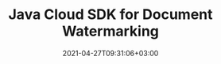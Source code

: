 ---
############################# Static ############################
layout: "product"
date: 2021-04-27T09:31:06+03:00
draft: false

product: "Watermark"
product_tag: "watermark"
platform: "Java"
platform_tag: "java"

############################# Head ############################
head_title: "Java Cloud Watermark Management SDK for PDF Word Excel Diagrams PPTX"
head_description: "Java document watermarking API – Generate, search & remove watermarks from documents: PDF, Word, Excel, presentations, Visio, email and image file formats."

############################# Header ############################
title: "Java Cloud SDK for Document Watermarking"
description: "Add, edit, search and delete watermarks from all popular document and images file formats using watermarking Cloud SDK for Java and REST API."
button:
    enable: true

############################# SubMenu ############################
submenu:
    enable: true
    
    left:
        img_alt: "Java Document Watermark SDK"
        image: "/sdk/272x272/groupdocs_watermark-for-java.webp"
        product: "GroupDocs.Watermark"
        platform: "Java"

    middle:
        button:
            # button loop
            - link: "#overview"
              text: "Overview"

            # button loop
            - link: "#features"
              text: "Features"

            

            # button loop
            - link: "https://wiki.groupdocs.cloud/watermark/release-notes/"
              text: "Release Notes"

            # button loop
            - link: "https://purchase.groupdocs.cloud/pricing"
              text: "Pricing"

    right:
        link_download: "https://github.com/groupdocs-watermark-cloud/groupdocs-watermark-cloud-java"
        link_learn: "https://docs.groupdocs.cloud/watermark/"
        link_buy: "https://purchase.groupdocs.cloud/buy"

############################# Overview ############################
overview:
    enable: true
    content: |
      The API is flexible, feature-rich and offers straightforward methods to manage and manipulate watermarks from supported document types. Perform watermarking features like adding, searching, updating and deleting without using any external software. The watermarking SDK is makes it possible to perform watermark search operation within documents and edit or remove watermarks that were added already by any third-party tool. You can also control the customization of watermarks by specifying the text style, font, size, color or position as per your project requirements.

      GroupDocs.Watermark Cloud is a REST API that makes it a perfect choice for programmers to use it with any language or platform that is capable to make REST API calls. It easily integrates with other cloud services to provide an optimal watermarks management experience across web, mobile desktop or cloud platforms.
    tabs:
      enable: true     
      
      ## TAB ONE ##
      tab_one:
        description: |
          An overview of the main features supported by GroupDocs.Watermark Cloud.

        left:
          enable: true
          icon: "fab fa-html5"
          title: "Overview"
          content: |
            * Watermarks management 
            * Manipulation solution
            * Add text
            * Image watermarks
            * Search watermark in documents


        right:
          enable: true
          icon: "fab fa-html5"
          title: "Implementation"
          content: |
            * Manage watermarks properties
            * Replace added watermarks
            * Remove watermarks documents
            * Search by Image Comparison
            * Work with Headers & Footers
            * Work with Background Images
            * Work with Attachments
            * Rasterize Pages
            * Apply Editing Restrictions

            


        
      
      ## TAB TWO ##
      tab_two:
        description: |
          GroupDocs.Watermark Cloud supports a number of document formats.

        left:
          enable: true
          table:
            # table loop
            - title: "Microsoft Office"
              content: |
                * **Word:** DOC, DOCX, DOCM, DOT, DOTX, DOTM
                * **Excel:** XLS, XLSX, XLT, XLSM, XLTX, XLTM
                * **PowerPoint:** PPT, PPTX, PPS, PPSX, PPSM, PPTM, POTX, POTM
                * **Visio:** VSD, VSDX, VSDM, VSTX, VSTM, VSS, VSSX, VSSM, VDX, VSX, VTX

            
                

        right:
          enable: true
          table:
            # table loop
            - title: "Other Formats"
              content: |
                * **OpenDocument**: ODT
                * **Fixed Layout**: PDF
                * **Image Files**: BMP, GIF, JPG, JPEG, JP2, PNG, TIFF, WebP
                * **Other**: RTF

            

      ## TAB THREE ##
      tab_three:
        description: |
          If you do not want to use any of our SDKs or the required SDK is not available at the moment, you can still easily get started with GroupDocs.Watermark REST API while using your favorite language & platform.
        
        left:
          enable: true
          table:
            # table loop
            - icon: "fab fa-windows"
              title: "Operating Systems"
              content: |
                * Microsoft Windows Desktop
                * Microsoft Windows Server
                * Linux
                * MacOS

            # table loop
            - icon: "fas fa-code"
              title: "Supported Frameworks"
              content: |
                * Java 7 (1.7) and above

        right:
          enable: true
          table:
            # table loop
            - icon: "fas fa-cogs"
              title: "Development Environments"
              content: |
                * NetBeans
                * IntelliJ IDEA
                * Eclipse
            # table loop
            - icon: "fas fa-tools"
              title: "Build Automation Tool"
              content: |
                * Maven

############################# Features ############################
features:
    enable: true
    title: "Advanced watermark management API Features"

    feature:
      # feature loop
      - icon: "fab fa-html5"
        content: "Secured watermark management solution"

      # feature loop
      - icon: "fas fa-file-image"
        content: "Add or Remove Watermark from a specific pages or whole document"

      # feature loop
      - icon: "fas fa-file-alt"
        content: "Find text or image-based watermarks inside the documents"
      
      # feature loop
      - icon: "fas fa-file-pdf"
        content: "Manage formatting settings to manipulate watermarks"

      # feature loop
      - icon: "fas fa-folder"
        content: "Cloud REST API to be used with any language or platform"

      # feature loop
      - icon: "fas fa-lock"
        content: "Search and delete already added watermarks from supported file formats"

      
    more_feature:
      # more_feature_loop
      - title: "Remove Watermark from Document – Java"
        content: |
          
          
          ```java
          //Get your App SID, App Key and Storage Name at https://dashboard.groupdocs.cloud (free registration is required).
          public class RemoveWatermarks {

            public static void main(String[] args) {

              WatermarkApi apiInstance = new WatermarkApi(Common.GetConfiguration());

              try {
                FileInfo fileInfo = new FileInfo();
                fileInfo.setFilePath("with_watermarks/sample.pdf");
                fileInfo.setStorageName(Common.MyStorage);
                RemoveOptions options = new RemoveOptions();
                options.setFileInfo(fileInfo);
                
                ImageSearchCriteria imageSearchCriteria = new ImageSearchCriteria();
                FileInfo imageFileInfo = new FileInfo();
                imageFileInfo.setFilePath("watermark_images/sample_watermark.webp");
                imageFileInfo.setStorageName(Common.MyStorage);
                imageSearchCriteria.setImageFileInfo(imageFileInfo);
                options.setImageSearchCriteria(imageSearchCriteria);
                
                TextSearchCriteria textSearchCriteria = new TextSearchCriteria();
                textSearchCriteria.setSearchText("Watermark text");
                options.setTextSearchCriteria(textSearchCriteria);
                
                options.setOutputFolder("removed_watermarks");
                
                RemoveRequest request = new RemoveRequest(options);
                RemoveResult response = apiInstance.remove(request);

                System.out.println("Resultant file path: " + response.getPath());
              } catch (ApiException e) {
                System.err.println("Exception while calling WatermarkApi:");
                e.printStackTrace();
              }
            }
          }
          
          ```
      

############################# Support ############################
support:
    enable: true

############################# Solutions ############################
solutions:
    enable: true
    title: "GroupDocs.Watermark offers document viewing APIs for other popular development environments"

    solution:
        # solution loop
        - img_alt: "GroupDocs.Watermark for cURL"
          image: "/sdk/272x272/groupdocs_watermark-for-curl.webp"
          product: "GroupDocs.Watermark"
          platform: "cURL"
          link: "/watermark/curl/"

        # solution loop
        - img_alt: "GroupDocs.Watermark for .NET"
          image: "/sdk/272x272/groupdocs_watermark-for-net.webp"
          product: "GroupDocs.Watermark"
          platform: ".NET"
          link: "/watermark/net/"
        
        # solution loop
        - img_alt: "GroupDocs.Watermark for .NET"
          image: "/sdk/272x272/groupdocs_watermark-for-java.webp"
          product: "GroupDocs.Watermark"
          platform: "Java"
          link: "/watermark/java/"

############################# Back to top ###############################
back_to_top:
  enable: true
---